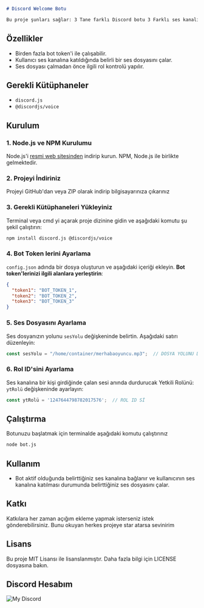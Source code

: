 
```markdown
# Discord Welcome Botu

Bu proje şunları sağlar: 3 Tane farklı Discord botu 3 Farklı ses kanalına bağlanır, o ses kanallarına bir üye katıldığında bir müzik çalma işlevi tetiklenir, isteğe bağlı ytRolü değişkenine bir kayıtçı rolünün ID sini ekleyebilirsiniz, kayıtçı ses kanalına girdiğinde çalınan ses otomatik olarak durur.
```


## Özellikler

- Birden fazla bot token'i ile çalışabilir.
- Kullanıcı ses kanalına katıldığında belirli bir ses dosyasını çalar.
- Ses dosyası çalmadan önce ilgili rol kontrolü yapılır.

## Gerekli Kütüphaneler

- `discord.js`
- `@discordjs/voice`

## Kurulum

### 1. Node.js ve NPM Kurulumu

Node.js'i [resmi web sitesinden](https://nodejs.org/) indirip kurun. NPM, Node.js ile birlikte gelmektedir.

### 2. Projeyi İndiriniz

Projeyi GitHub'dan veya ZIP olarak indirip bilgisayarınıza çıkarınız

### 3. Gerekli Kütüphaneleri Yükleyiniz

Terminal veya cmd yi açarak proje dizinine gidin ve aşağıdaki komutu şu şekil çalıştırın:

```bash
npm install discord.js @discordjs/voice
```

### 4. Bot Token lerini Ayarlama

`config.json` adında bir dosya oluşturun ve aşağıdaki içeriği ekleyin. **Bot token'lerinizi ilgili alanlara yerleştirin**:

```json
{
  "token1": "BOT_TOKEN_1",
  "token2": "BOT_TOKEN_2",
  "token3": "BOT_TOKEN_3"
}
```

### 5. Ses Dosyasını Ayarlama

Ses dosyanızın yolunu `sesYolu` değişkeninde belirtin. Aşağıdaki satırı düzenleyin:

```javascript
const sesYolu = "/home/container/merhabaoyuncu.mp3";  // DOSYA YOLUNU DEĞİŞTİR
```

### 6. Rol ID'sini Ayarlama

Ses kanalına bir kişi girdiğinde çalan sesi anında durdurucak Yetkili Rolünü: `ytRolü` değişkeninde ayarlayın:

```javascript
const ytRolü = '1247644798782017576';  // ROL ID Sİ
```

## Çalıştırma

Botunuzu başlatmak için terminalde aşağıdaki komutu çalıştırınız

```bash
node bot.js
```


## Kullanım

- Bot aktif olduğunda belirttiğiniz ses kanalına bağlanır ve kullanıcının ses kanalına katılması durumunda belirttiğiniz ses dosyasını çalar.

## Katkı

Katkılara her zaman açığım ekleme yapmak isterseniz istek gönderebilirsiniz. Bunu okuyan herkes projeye star atarsa sevinirim

## Lisans

Bu proje MIT Lisansı ile lisanslanmıştır. Daha fazla bilgi için LICENSE dosyasına bakın.



## Discord Hesabım

![My Discord](https://lantern.rest/api/v1/users/794909914760871967?svg=1&theme=dark&borderRadius=2&hideActivity=1&hideStatus=0)
